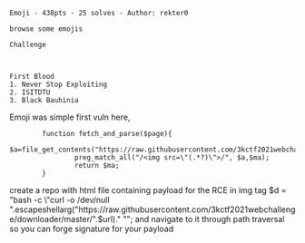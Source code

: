 ```
Emoji - 438pts - 25 solves - Author: rekter0

browse some emojis

Challenge



First Blood
1. Never Stop Exploiting
2. ISITDTU
3. Black Bauhinia
```

Emoji was simple
first vuln here,
```
		function fetch_and_parse($page){
                $a=file_get_contents("https://raw.githubusercontent.com/3kctf2021webchallenge/downloader/master/".$page.".html");
                preg_match_all("/<img src=\"(.*?)\">/", $a,$ma);
                return $ma;
        }
```
create a repo with html file containing payload for the RCE in img tag $d = "bash -c \"curl -o /dev/null ".escapeshellarg("https://raw.githubusercontent.com/3kctf2021webchallenge/downloader/master/".$url)."  \""; and navigate to it through path traversal so you can forge signature for your payload